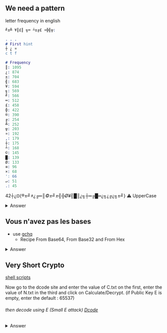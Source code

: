 ## We need a pattern
letter frequency in english
```erlang
╝±╩ ¥║£║ ╗═ ┴±╔£ ¤╬╣╦:

. . .
# First hint
┼ ¿ ¤
c t f

# Frequency
║: 1095
¿: 874
±: 704
╣: 683
¥: 594
╗: 569
╝: 566
═: 512
£: 458
╬: 422
®: 390
╔: 254
╩: 252
╦: 203
¤: 192
,: 179
┼: 175
┴: 168
©: 145
█: 139
Ø: 133
≡: 96
×: 68
': 66
↵: 51
.: 45
```

42┼¿¤{®±_╝±¿_╔═║_©±╝±╣╬Ø¥╣█║¿╗┼_═╔█═¿╗¿╔¿╗±╝}
⚠️ UpperCase

<details>
<summary markdown="span">Answer</summary>

flag : ``
do_not_use_monoalphabetic_substitution
``
</details>

## Vous n'avez pas les bases
- use [gchq](http://gchq.github.io/CyberChef)
  - Recipe From Base64, From Base32 and From Hex

<details>
<summary markdown="span">Answer</summary>

flag : ``
you're_ready_for_the_real_world
``
</details>

## Very Short Crypto

[shell scripts](https://github.com/GuillaumeDupuy/CTF/blob/main/42CTF/scripts/find_rsa.sh)

Now go to the dcode site and enter the value of C.txt on the first, enter the value of N.txt in the third and click on Calculate/Decrypt. (if Public Key E is empty, enter the default : 65537)

###### then decode using E (Small E attack) [Dcode](https://www.dcode.fr/rsa-cipher)

<details>
<summary markdown="span">Answer</summary>

flag : ``
thisMessageIsDefinitely2short2BeSecure
``
</details>